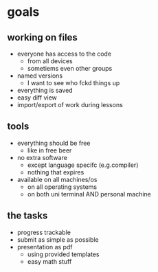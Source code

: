# goals
## working on files
- everyone has access to the code
  - from all devices
  - sometiems even other groups
- named versions
  - I want to see who fckd things up
- everything is saved
- easy diff view
- import/export of work during lessons

## tools
- everything should be free
  - like in free beer
- no extra software
  - except language specifc (e.g.compiler)
  - nothing that expires
- available on all machines/os
  - on all operating systems
  - on both uni terminal AND personal machine

## the tasks
- progress trackable
- submit as simple as possible
- presentation as pdf
  - using provided templates
  - easy math stuff
